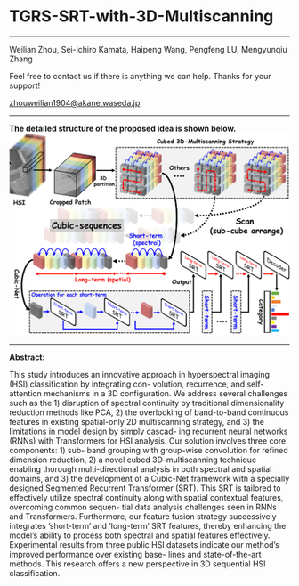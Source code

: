 # TGRS-SRT-with-3D-Multiscanning
--------------------------------
Weilian Zhou, Sei-ichiro Kamata, Haipeng Wang, Pengfeng LU, Mengyunqiu Zhang

Feel free to contact us if there is anything we can help. Thanks for your support!

zhouweilian1904@akane.waseda.jp

--------------------------------
**The detailed structure of the proposed idea is shown below.**
![image](https://github.com/zhouweilian1904/TGRS-SRT-with-3D-Multiscanning-/blob/main/concept%204.png)

--------------------------------
**Abstract:**

This study introduces an innovative approach in
hyperspectral imaging (HSI) classification by integrating con-
volution, recurrence, and self-attention mechanisms in a 3D
configuration. We address several challenges such as the 1)
disruption of spectral continuity by traditional dimensionality
reduction methods like PCA, 2) the overlooking of band-to-band
continuous features in existing spatial-only 2D multiscanning
strategy, and 3) the limitations in model design by simply cascad-
ing recurrent neural networks (RNNs) with Transformers for HSI
analysis. Our solution involves three core components: 1) sub-
band grouping with group-wise convolution for refined dimension
reduction, 2) a novel cubed 3D-multiscanning technique enabling
thorough multi-directional analysis in both spectral and spatial
domains, and 3) the development of a Cubic-Net framework with
a specially designed Segmented Recurrent Transformer (SRT).
This SRT is tailored to effectively utilize spectral continuity along
with spatial contextual features, overcoming common sequen-
tial data analysis challenges seen in RNNs and Transformers.
Furthermore, our feature fusion strategy successively integrates
’short-term’ and ’long-term’ SRT features, thereby enhancing
the model’s ability to process both spectral and spatial features
effectively. Experimental results from three public HSI datasets
indicate our method’s improved performance over existing base-
lines and state-of-the-art methods. This research offers a new
perspective in 3D sequential HSI classification.
